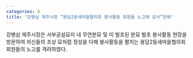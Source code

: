 ```yaml
---
categories: b
title: "강병삼 제주시장 “용담2동새마을협의회 봉사활동 회원들 노고에 감사”전해"
---
```

강병삼 제주시장은 서부공설묘지 내 무연분묘 및 미 벌초된 분묘 벌초 봉사활동 현장을 방문하여 자신들의 조상 묘처럼 정성을 다해 봉사활동을 펼치는 용담2동새마을협의회 회원들의 노고를 격려하였다.